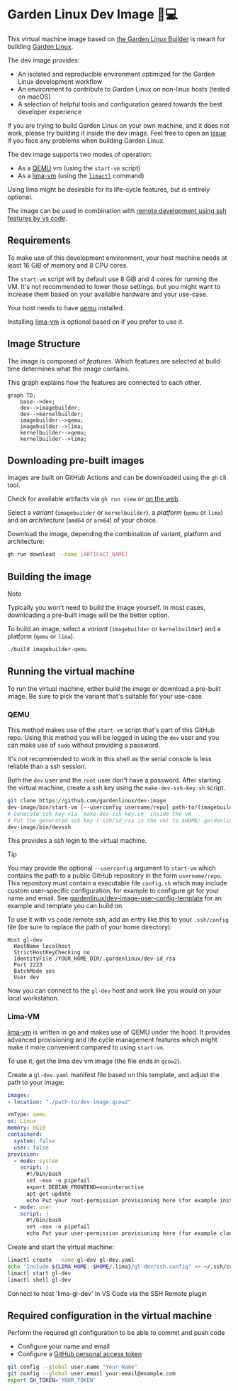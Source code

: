 # Garden Linux Dev Image 🐧💻

This virtual machine image based on [the Garden Linux Builder](https://github.com/gardenlinux/builder) is meant for building [Garden Linux](https://gardenlinux.io/).

The dev image provides:
- An isolated and reproducible environment optimized for the Garden Linux development workflow
- An environment to contribute to Garden Linux on non-linux hosts (tested on macOS)
- A selection of helpful tools and configuration geared towards the best developer experience

If you are trying to build Garden Linux on your own machine, and it does not work, please try building it inside the dev image.
Feel free to open an [issue](https://github.com/gardenlinux/gardenlinux/issues/new/choose) if you face any problems when building Garden Linux.

The dev image supports two modes of operation:
- As a [QEMU](https://www.qemu.org) vm (using the `start-vm` script)
- As a [lima-vm](https://lima-vm.io/) (using the [`limactl`](https://lima-vm.io/docs/usage/) command)

Using lima might be desirable for its life-cycle features, but is entirely optional.

The image can be used in combination with [remote development using ssh features by vs code](https://code.visualstudio.com/docs/remote/ssh).

## Requirements

To make use of this development environment, your host machine needs at least 16 GiB of memory and 8 CPU cores.

The `start-vm` script will by default use 8 GiB and 4 cores for running the VM.
It's not recommended to lower those settings, but you might want to increase them based on your available hardware and your use-case.

Your host needs to have [qemu](https://www.qemu.org) installed.

Installing [lima-vm](https://lima-vm.io) is optional based on if you prefer to use it.

## Image Structure

The image is composed of _features_.
Which features are selected at build time determines what the image contains.

This graph explains how the features are connected to each other.

```mermaid
graph TD;
    base-->dev;
    dev-->imagebuilder;
    dev-->kernelbuilder;
    imagebuilder-->qemu;
    imagebuilder-->lima;
    kernelbuilder-->qemu;
    kernelbuilder-->lima;
```

## Downloading pre-built images

Images are built on GitHub Actions and can be downloaded using the `gh` cli tool.

Check for available artifacts via `gh run view` or [on the web](https://github.com/gardenlinux/dev-image/actions).

Select a _variant_ (`imagebuilder` or `kernelbuilder`), a _platform_ (`qemu` or `lima`) and an _architecture_ (`amd64` or `arm64`) of your choice.

Download the image, depending the combination of variant, platform and architecture:

```bash
gh run download --name [ARTIFACT_NAME]
```

## Building the image

> [!NOTE]
> Typically you won't need to build the image yourself.
> In most cases, downloading a pre-built image will be the better option.

To build an image, select a _variant_ (`imagebuilder` or `kernelbuilder`) and a platform (`qemu` or `lima`).

```bash
./build imagebuilder-qemu
```


## Running the virtual machine

To run the virtual machine, either build the image or download a pre-built image.
Be sure to pick the variant that's suitable for your use-case.

### QEMU

This method makes use of the `start-vm` script that's part of this GitHub repo.
Using this method you will be logged in using the `dev` user and you can make use of `sudo` without providing a password.

It's not recommended to work in this shell as the serial console is less reliable than a ssh session.

Both the `dev` user and the `root` user don't have a password.
After starting the virtual machine, create a ssh key using the `make-dev-ssh-key.sh` script.

```bash
git clone https://github.com/gardenlinux/dev-image
dev-image/bin/start-vm [--userconfig username/repo] path-to/(imagebuilder/kernelbuilder)-(qemu/lima)-(arm/amd)64-trixie-*.raw
# Generate ssh key via `make-dev-ssh-key.sh` inside the vm
# Put the generated ssh key (.ssh/id_rsa in the vm) to $HOME/.gardenlinux/dev-id_rsa on your host
dev-image/bin/devssh
```

This provides a ssh login to the virtual machine.

> [!TIP]
> You may provide the optional `--userconfig` argument to `start-vm` which contains the path to a public GitHub repository in the form `username/repo`.
> This repository must contain a executable file `config.sh` which may include custom user-specific configuration, for example to configure git for your name and email.
> See [gardenlinux/dev-image-user-config-template](https://github.com/gardenlinux/dev-image-user-config-template) for an example and template you can build on.

To use it with vs code remote ssh, add an entry like this to your `.ssh/config` file (be sure to replace the path of your home directory):

```
Host gl-dev
  HostName localhost
  StrictHostKeyChecking no
  IdentityFile /YOUR_HOME_DIR/.gardenlinux/dev-id_rsa
  Port 2223
  BatchMode yes
  User dev
```

Now you can connect to the `gl-dev` host and work like you would on your local workstation.

### Lima-VM

[lima-vm](https://lima-vm.io/) is written in go and makes use of QEMU under the hood.
It provides advanced provisioning and life cycle management features which might make it more convenient compared to using `start-vm`.

To use it, get the lima dev vm image (the file ends in `qcow2`).

Create a `gl-dev.yaml` manifest file based on this template, and adjust the path to your image:

```yaml
images:
- location: "./path-to/dev-image.qcow2"

vmType: qemu
os: Linux
memory: 8GiB
containerd:
  system: false
  user: false
provision:
  - mode: system
    script: |
      #!/bin/bash
      set -eux -o pipefail
      export DEBIAN_FRONTEND=noninteractive
      apt-get update
      echo Put your root-permission provisioning here (for example installing additional packages using apt-get)
  - mode: user
    script: |
      #!/bin/bash
      set -eux -o pipefail
      echo Put your user-permission provisioning here (for example cloning your dotfiles, making custom aliases, etc)
```

Create and start the virtual machine:

```bash
limactl create --name gl-dev gl-dev.yaml
echo "Include ${LIMA_HOME:-$HOME/.lima}/gl-dev/ssh.config" >> ~/.ssh/config
limactl start gl-dev
limactl shell gl-dev
```

Connect to host 'lima-gl-dev' in VS Code via the SSH Remote plugin

## Required configuration in the virtual machine

Perform the required git configuration to be able to commit and push code
  - Configure your name and email
  - Configure a [GitHub personal access token](https://docs.github.com/en/authentication/keeping-your-account-and-data-secure/managing-your-personal-access-tokens)

```bash
git config --global user.name "Your Name"
git config --global user.email your-email@example.com
export GH_TOKEN='YOUR_TOKEN'
```
